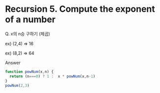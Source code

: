 # Recursion 5. Compute the exponent of a number

Q. x의 n승 구하기 (제곱)

ex) (2,4) => 16

ex) (8,2) => 64



Answer

```javascript
function powNum(x,n) {
  return (n===0) ? 1 :  x * powNum(x,n-1) 
}
powNum(2,3)
```

 

